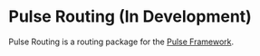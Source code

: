 # Pulse Routing (In Development)

Pulse Routing is a routing package for the [Pulse Framework](https://github.com/gopulse/pulse).